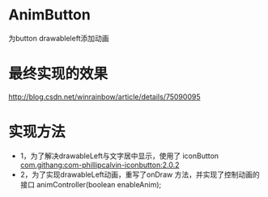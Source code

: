 # AnimButton
为button drawableleft添加动画
# 最终实现的效果
http://blog.csdn.net/winrainbow/article/details/75090095
# 实现方法 
- 1，为了解决drawableLeft与文字居中显示，使用了 iconButton <com.githang:com-phillipcalvin-iconbutton:2.0.2>
- 2，为了实现drawableLeft动画，重写了onDraw 方法，并实现了控制动画的接口 animController(boolean enableAnim);
